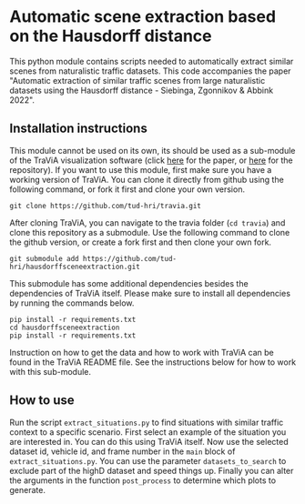 # Automatic scene extraction based on the Hausdorff distance
This python module contains scripts needed to automatically extract similar scenes from naturalistic traffic datasets. This code accompanies the paper 
"Automatic extraction of similar traffic scenes from large naturalistic datasets using the Hausdorff distance - Siebinga, Zgonnikov & Abbink 2022". 

## Installation instructions
This module cannot be used on its own, its should be used as a sub-module of the TraViA visualization software (click 
[here](https://joss.theoj.org/papers/10.21105/joss.03607) for the paper, or [here](https://github.com/tud-hri/travia) for the repository). If you want to 
use this module, first make sure you have a working version of TraViA. You can clone it directly from github using the following command, or fork it first 
and clone your own version.

```
git clone https://github.com/tud-hri/travia.git
```

After cloning TraViA, you can navigate to the travia folder (`cd travia`) and clone this repository as a submodule. Use the following command to clone the 
github version, or create a fork first and then clone your own fork.

```
git submodule add https://github.com/tud-hri/hausdorffsceneextraction.git
```

This submodule has some additional dependencies besides the dependencies of TraViA itself. Please make sure to install all dependencies by running the 
commands below. 

```
pip install -r requirements.txt
cd hausdorffsceneextraction
pip install -r requirements.txt
```

Instruction on how to get the data and how to work with TraViA can be found in the TraViA README file. See the instructions below for how to work with this 
sub-module.

## How to use
Run the script `extract_situations.py` to find situations with similar traffic context to a specific scenario. First select an example of the situation you 
are interested in. You can do this using TraViA itself. Now use the selected dataset id, vehicle id, and frame number in the `main` block of 
`extract_situations.py`. You can use the parameter `datasets_to_search` to exclude part of the highD dataset and speed things up. Finally you can alter the 
arguments in the function `post_process` to determine which plots to generate.  
